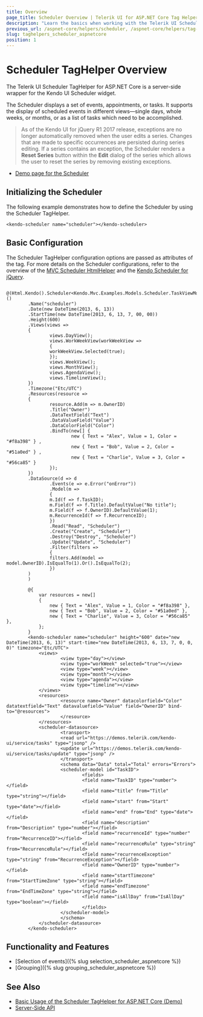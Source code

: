 ```yaml
---
title: Overview
page_title: Scheduler Overview | Telerik UI for ASP.NET Core Tag Helpers
description: "Learn the basics when working with the Telerik UI Scheduler TagHelper for ASP.NET Core (MVC 6 or ASP.NET Core MVC)."
previous_url: /aspnet-core/helpers/scheduler, /aspnet-core/helpers/tag-helpers/scheduler
slug: taghelpers_scheduler_aspnetcore
position: 1
---
```


# Scheduler TagHelper Overview

The Telerik UI Scheduler TagHelper for ASP.NET Core is a server-side wrapper for the Kendo UI Scheduler widget.

The Scheduler displays a set of events, appointments, or tasks. It supports the display of scheduled events in different views&mdash;single days, whole weeks, or months, or as a list of tasks which need to be accomplished.

> As of the Kendo UI for jQuery R1 2017 release, exceptions are no longer automatically removed when the user edits a series. Changes that are made to specific occurrences are persisted during series editing. If a series contains an exception, the Scheduler renders a **Reset Series** button within the **Edit** dialog of the series which allows the user to reset the series by removing existing exceptions.

* [Demo page for the Scheduler](https://demos.telerik.com/aspnet-core/scheduler/tag-helper)

## Initializing the Scheduler

The following example demonstrates how to define the Scheduler by using the Scheduler TagHelper.

    <kendo-scheduler name="scheduler"></kendo-scheduler>

## Basic Configuration

The Scheduler TagHelper configuration options are passed as attributes of the tag. For more details on the Scheduler configurations, refer to the overview of the [MVC Scheduler HtmlHelper](https://docs.telerik.com/aspnet-mvc/helpers/scheduler) and the [Kendo Scheduler for jQuery](https://docs.telerik.com/kendo-ui/api/javascript/ui/scheduler).

```cshtml
        @(Html.Kendo().Scheduler<Kendo.Mvc.Examples.Models.Scheduler.TaskViewModel>()
        .Name("scheduler")
        .Date(new DateTime(2013, 6, 13))
        .StartTime(new DateTime(2013, 6, 13, 7, 00, 00))
        .Height(600)
        .Views(views =>
        {
                views.DayView();
                views.WorkWeekView(workWeekView =>
                {
                workWeekView.Selected(true);
                });
                views.WeekView();
                views.MonthView();
                views.AgendaView();
                views.TimelineView();
        })
        .Timezone("Etc/UTC")
        .Resources(resource =>
        {
                resource.Add(m => m.OwnerID)
                .Title("Owner")
                .DataTextField("Text")
                .DataValueField("Value")
                .DataColorField("Color")
                .BindTo(new[] {
                        new { Text = "Alex", Value = 1, Color = "#f8a398" } ,
                        new { Text = "Bob", Value = 2, Color = "#51a0ed" } ,
                        new { Text = "Charlie", Value = 3, Color = "#56ca85" }
                });
        })
        .DataSource(d => d
                .Events(e => e.Error("onError"))
                .Model(m =>
                {
                m.Id(f => f.TaskID);
                m.Field(f => f.Title).DefaultValue("No title");
                m.Field(f => f.OwnerID).DefaultValue(1);
                m.RecurrenceId(f => f.RecurrenceID);
                })
                .Read("Read", "Scheduler")
                .Create("Create", "Scheduler")
                .Destroy("Destroy", "Scheduler")
                .Update("Update", "Scheduler")
                .Filter(filters =>
                {
                filters.Add(model => model.OwnerID).IsEqualTo(1).Or().IsEqualTo(2);
                })
        )
        )
```
```tagHelper
        @{
            var resources = new[]
            {
                new { Text = "Alex", Value = 1, Color = "#f8a398" },
                new { Text = "Bob", Value = 2, Color = "#51a0ed" },
                new { Text = "Charlie", Value = 3, Color = "#56ca85" },
            };
        }
        <kendo-scheduler name="scheduler" height="600" date="new DateTime(2013, 6, 13)" start-time="new DateTime(2013, 6, 13, 7, 0, 0, 0)" timezone="Etc/UTC">
            <views>
                    <view type="day"></view>
                    <view type="workWeek" selected="true"></view>
                    <view type="week"></view>
                    <view type="month"></view>
                    <view type="agenda"></view>
                    <view type="timeline"></view>
            </views>
            <resources>
                    <resource name="Owner" datacolorfield="Color" datatextfield="Text" datavaluefield="Value" field="OwnerID" bind-to="@resources">
                    </resource>
            </resources>
            <scheduler-datasource>
                    <transport>
                    <read url="https://demos.telerik.com/kendo-ui/service/tasks" type="jsonp" />
                    <update url="https://demos.telerik.com/kendo-ui/service/tasks/update" type="jsonp" />
                    </transport>
                    <schema data="Data" total="Total" errors="Errors">
                    <scheduler-model id="TaskID">
                            <fields>
                            <field name="TaskID" type="number"></field>
                            <field name="title" from="Title" type="string"></field>
                            <field name="start" from="Start" type="date"></field>
                            <field name="end" from="End" type="date"></field>
                            <field name="description" from="Description" type="number"></field>
                            <field name="recurrenceId" type="number" from="RecurrenceID"></field>
                            <field name="recurrenceRule" type="string" from="RecurrenceRule"></field>
                            <field name="recurrenceException" type="string" from="RecurrenceException"></field>
                            <field name="OwnerID" type="number"></field>
                            <field name="startTimezone" from="StartTimeZone" type="string"></field>
                            <field name="endTimezone" from="EndTimeZone" type="string"></field>
                            <field name="isAllDay" from="IsAllDay" type="boolean"></field>
                            </fields>
                    </scheduler-model>
                    </schema>
            </scheduler-datasource>
        </kendo-scheduler>
```

## Functionality and Features

* [Selection of events]({% slug selection_scheduler_aspnetcore %})
* [Grouping]({% slug grouping_scheduler_aspnetcore %})

## See Also

* [Basic Usage of the Scheduler TagHelper for ASP.NET Core (Demo)](https://demos.telerik.com/aspnet-core/scheduler/tag-helper)
* [Server-Side API](/api/scheduler)
